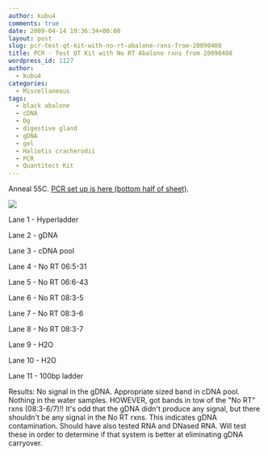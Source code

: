 ```yaml
---
author: kubu4
comments: true
date: 2009-04-14 19:36:34+00:00
layout: post
slug: pcr-test-qt-kit-with-no-rt-abalone-rxns-from-20090408
title: PCR - Test QT Kit with No RT Abalone rxns from 20090408
wordpress_id: 1127
author:
  - kubu4
categories:
  - Miscellaneous
tags:
  - black abalone
  - cDNA
  - Dg
  - digestive gland
  - gDNA
  - gel
  - Haliotis cracherodii
  - PCR
  - Quantitect Kit
---
```


Anneal 55C. [PCR set up is here (bottom half of sheet)](http://eagle.fish.washington.edu/Arabidopsis/Notebook%20Workup%20Files/20090414-01.jpg).

![](http://eagle.fish.washington.edu/Arabidopsis/20090415.JPG)

Lane 1 - Hyperladder

Lane 2 - gDNA

Lane 3 - cDNA pool

Lane 4 - No RT 06:5-31

Lane 5 - No RT 06:6-43

Lane 6 - No RT 08:3-5

Lane 7 - No RT 08:3-6

Lane 8 - No RT 08:3-7

Lane 9 - H2O

Lane 10 - H2O

Lane 11 - 100bp ladder

Results: No signal in the gDNA. Appropriate sized band in cDNA pool. Nothing in the water samples. HOWEVER, got bands in tow of the "No RT" rxns (08:3-6/7)!! It's odd that the gDNA didn't produce any signal, but there shouldn't be any signal in the No RT rxns. This indicates gDNA contamination. Should have also tested RNA and DNased RNA. Will test these in order to determine if that system is better at eliminating gDNA carryover.
